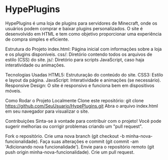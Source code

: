 # HypePlugins
HypePlugins é uma loja de plugins para servidores de Minecraft, onde os usuários podem comprar e baixar plugins personalizados. O site é desenvolvido em HTML e tem como objetivo proporcionar uma experiência de compra simples e eficiente.

Estrutura do Projeto
index.html: Página inicial com informações sobre a loja e os plugins disponíveis.
css/: Diretório contendo todos os arquivos de estilo (CSS) do site.
js/: Diretório para scripts JavaScript, caso haja interatividade ou animações.

Tecnologias Usadas
HTML5: Estruturação do conteúdo do site.
CSS3: Estilo e layout da página.
JavaScript: Interatividade e animações (se necessário).
Responsive Design: O site é responsivo e funciona bem em dispositivos móveis.

Como Rodar o Projeto Localmente
Clone este repositório:
git clone https://github.com/SeuUsuario/HypePlugins.git
Abra o arquivo index.html em seu navegador para visualizar o site.

Contribuições
Sinta-se à vontade para contribuir com o projeto! Você pode sugerir melhorias ou corrigir problemas criando um "pull request".

Fork o repositório.
Crie uma nova branch (git checkout -b minha-nova-funcionalidade).
Faça suas alterações e commit (git commit -am 'Adicionando nova funcionalidade').
Envie para o repositório remoto (git push origin minha-nova-funcionalidade).
Crie um pull request.
